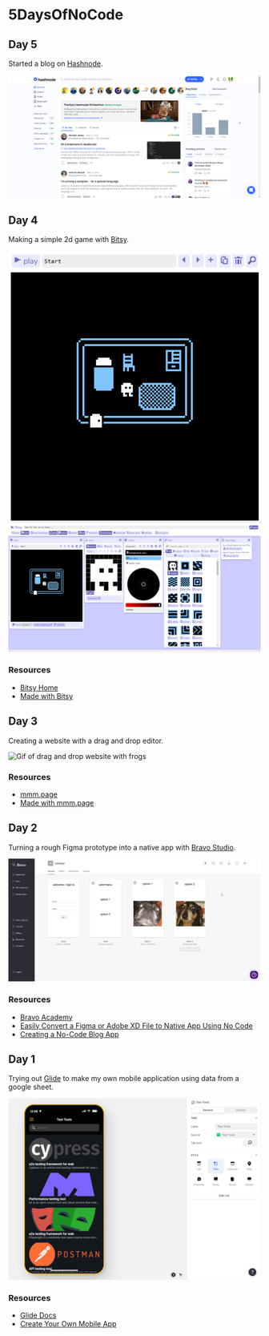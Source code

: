 # 5DaysOfNoCode

## Day 5

Started a blog on [Hashnode](https://hashnode.com/).

<img src="https://github.com/EmElkan/100DaysOfNoCode/blob/main/images/nc_day5.gif" alt="Gif of hashnode content feed, blog dashboard, and blog content">

## Day 4

Making a simple 2d game with [Bitsy](https://make.bitsy.org/).

<img src="https://github.com/EmElkan/100DaysOfNoCode/blob/main/images/nc_day4.gif" alt="Gif of game preview. Character starts in a bedroom, goes to sleep, and wakes up in a new world">
<img src="https://github.com/EmElkan/100DaysOfNoCode/blob/main/images/nc_day4.png" alt="Image of Bitsy UI">

### Resources

- [Bitsy Home](https://bitsy.org/)
- [Made with Bitsy](https://itch.io/games/made-with-bitsy)

## Day 3

Creating a website with a drag and drop editor.

<img src="https://github.com/EmElkan/100DaysOfNoCode/blob/main/images/nc_day3frogs.gif" alt="Gif of drag and drop website with frogs">

### Resources

- [mmm.page](https://mmm.page/)    
- [Made with mmm.page](https://showcase.mmm.page/)     

## Day 2

Turning a rough Figma prototype into a native app with [Bravo Studio](https://www.bravostudio.app/).

<img src="https://github.com/EmElkan/100DaysOfNoCode/blob/main/images/nc_day2.gif" alt="Gif of rough demo app designed in Figma and exported to Bravo Studio">

### Resources

- [Bravo Academy](https://www.bravostudio.app/bravo-academy)
- [Easily Convert a Figma or Adobe XD File to Native App Using No Code](https://www.youtube.com/watch?v=A_Ih0ETwMa0)
- [Creating a No-Code Blog App](https://www.youtube.com/watch?v=L9PsIwutYHk&t=3066s)


## Day 1

Trying out [Glide](https://www.glideapps.com/) to make my own mobile application using data from a google sheet.

<img src="https://github.com/EmElkan/100DaysOfNoCode/blob/main/images/nc_day1.gif" alt="Gif test tools app created in Glideapps">

### Resources

- [Glide Docs](https://docs.glideapps.com/all/start-here/welcome)
- [Create Your Own Mobile App](https://www.youtube.com/watch?v=lvTagti-ono)
